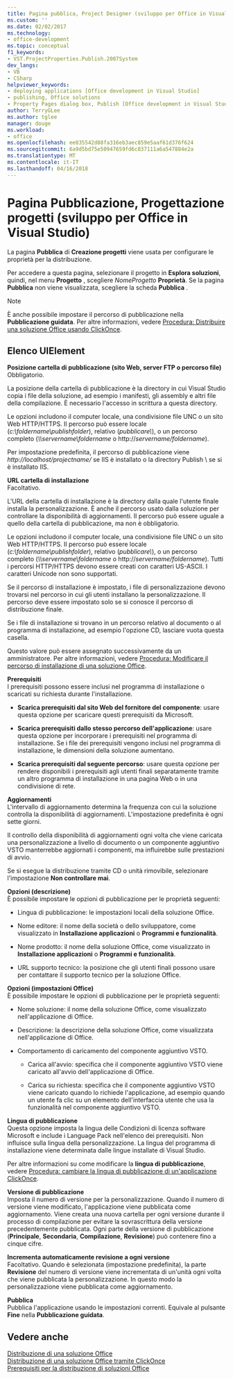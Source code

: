 ```yaml
---
title: Pagina pubblica, Project Designer (sviluppo per Office in Visual Studio) | Documenti Microsoft
ms.custom: ''
ms.date: 02/02/2017
ms.technology:
- office-development
ms.topic: conceptual
f1_keywords:
- VST.ProjectProperties.Publish.2007System
dev_langs:
- VB
- CSharp
helpviewer_keywords:
- deploying applications [Office development in Visual Studio]
- publishing, Office solutions
- Property Pages dialog box, Publish [Office development in Visual Studio]
author: TerryGLee
ms.author: tglee
manager: douge
ms.workload:
- office
ms.openlocfilehash: ee835542d88fa316eb3aec859e5aaf61d376f624
ms.sourcegitcommit: 6a9d5bd75e50947659fd6c837111a6a547884e2a
ms.translationtype: MT
ms.contentlocale: it-IT
ms.lasthandoff: 04/16/2018
---
```

# <a name="publish-page-project-designer-office-development-in-visual-studio"></a>Pagina Pubblicazione, Progettazione progetti (sviluppo per Office in Visual Studio)
  La pagina **Pubblica** di **Creazione progetti** viene usata per configurare le proprietà per la distribuzione.  
  
 Per accedere a questa pagina, selezionare il progetto in **Esplora soluzioni**, quindi, nel menu **Progetto** , scegliere *NomeProgetto* **Proprietà**. Se la pagina **Pubblica** non viene visualizzata, scegliere la scheda **Pubblica** .  
  
> [!NOTE]  
>  È anche possibile impostare il percorso di pubblicazione nella **Pubblicazione guidata**. Per altre informazioni, vedere [Procedura: Distribuire una soluzione Office usando ClickOnce](http://msdn.microsoft.com/en-us/2b6c247e-bc04-4ce4-bb64-c4e79bb3d5b8).  
  
## <a name="uielement-list"></a>Elenco UIElement  
 **Posizione cartella di pubblicazione (sito Web, server FTP o percorso file)**  
 Obbligatorio.  
  
 La posizione della cartella di pubblicazione è la directory in cui Visual Studio copia i file della soluzione, ad esempio i manifesti, gli assembly e altri file della compilazione. È necessario l'accesso in scrittura a questa directory.  
  
 Le opzioni includono il computer locale, una condivisione file UNC o un sito Web HTTP/HTTPS. Il percorso può essere locale (*c:\foldername\publishfolder*), relativo (*pubblicare\\*), o un percorso completo (*\\\servername\foldername* o http://*servername/foldername*).  
  
 Per impostazione predefinita, il percorso di pubblicazione viene *http://localhost/projectname/* se IIS è installato o la directory Publish \ se si è installato IIS.  
  
 **URL cartella di installazione**  
 Facoltativo.  
  
 L'URL della cartella di installazione è la directory dalla quale l'utente finale installa la personalizzazione. È anche il percorso usato dalla soluzione per controllare la disponibilità di aggiornamenti. Il percorso può essere uguale a quello della cartella di pubblicazione, ma non è obbligatorio.  
  
 Le opzioni includono il computer locale, una condivisione file UNC o un sito Web HTTP/HTTPS. Il percorso può essere locale (*c:\foldername\publishfolder*), relativo (*pubblicare\\*), o un percorso completo (*\\\servername\foldername* o http://*servername/foldername*). Tutti i percorsi HTTP/HTTPS devono essere creati con caratteri US-ASCII. I caratteri Unicode non sono supportati.  
  
 Se il percorso di installazione è impostato, i file di personalizzazione devono trovarsi nel percorso in cui gli utenti installano la personalizzazione. Il percorso deve essere impostato solo se si conosce il percorso di distribuzione finale.  
  
 Se i file di installazione si trovano in un percorso relativo al documento o al programma di installazione, ad esempio l'opzione CD, lasciare vuota questa casella.  
  
 Questo valore può essere assegnato successivamente da un amministratore. Per altre informazioni, vedere [Procedura: Modificare il percorso di installazione di una soluzione Office](http://msdn.microsoft.com/en-us/d0eaa07b-2d72-4902-899f-2f9fb165b8fd).  
  
 **Prerequisiti**  
 I prerequisiti possono essere inclusi nel programma di installazione o scaricati su richiesta durante l'installazione.  
  
-   **Scarica prerequisiti dal sito Web del fornitore del componente**: usare questa opzione per scaricare questi prerequisiti da Microsoft.  
  
-   **Scarica prerequisiti dallo stesso percorso dell'applicazione**: usare questa opzione per incorporare i prerequisiti nel programma di installazione. Se i file dei prerequisiti vengono inclusi nel programma di installazione, le dimensioni della soluzione aumentano.  
  
-   **Scarica prerequisiti dal seguente percorso**: usare questa opzione per rendere disponibili i prerequisiti agli utenti finali separatamente tramite un altro programma di installazione in una pagina Web o in una condivisione di rete.  
  
 **Aggiornamenti**  
 L'intervallo di aggiornamento determina la frequenza con cui la soluzione controlla la disponibilità di aggiornamenti. L'impostazione predefinita è ogni sette giorni.  
  
 Il controllo della disponibilità di aggiornamenti ogni volta che viene caricata una personalizzazione a livello di documento o un componente aggiuntivo VSTO manterrebbe aggiornati i componenti, ma influirebbe sulle prestazioni di avvio.  
  
 Se si esegue la distribuzione tramite CD o unità rimovibile, selezionare l'impostazione **Non controllare mai**.  
  
 **Opzioni (descrizione)**  
 È possibile impostare le opzioni di pubblicazione per le proprietà seguenti:  
  
-   Lingua di pubblicazione: le impostazioni locali della soluzione Office.  
  
-   Nome editore: il nome della società o dello sviluppatore, come visualizzato in **Installazione applicazioni** o **Programmi e funzionalità**.  
  
-   Nome prodotto: il nome della soluzione Office, come visualizzato in **Installazione applicazioni** o **Programmi e funzionalità**.  
  
-   URL supporto tecnico: la posizione che gli utenti finali possono usare per contattare il supporto tecnico per la soluzione Office.  
  
 **Opzioni (impostazioni Office)**  
 È possibile impostare le opzioni di pubblicazione per le proprietà seguenti:  
  
-   Nome soluzione: il nome della soluzione Office, come visualizzato nell'applicazione di Office.  
  
-   Descrizione: la descrizione della soluzione Office, come visualizzata nell'applicazione di Office.  
  
-   Comportamento di caricamento del componente aggiuntivo VSTO.  
  
    -   Carica all'avvio: specifica che il componente aggiuntivo VSTO viene caricato all'avvio dell'applicazione di Office.  
  
    -   Carica su richiesta: specifica che il componente aggiuntivo VSTO viene caricato quando lo richiede l'applicazione, ad esempio quando un utente fa clic su un elemento dell'interfaccia utente che usa la funzionalità nel componente aggiuntivo VSTO.  
  
 **Lingua di pubblicazione**  
 Questa opzione imposta la lingua delle Condizioni di licenza software Microsoft e include i Language Pack nell'elenco dei prerequisiti. Non influisce sulla lingua della personalizzazione. La lingua del programma di installazione viene determinata dalle lingue installate di Visual Studio.  
  
 Per altre informazioni su come modificare la **lingua di pubblicazione**, vedere [Procedura: cambiare la lingua di pubblicazione di un'applicazione ClickOnce](/visualstudio/deployment/how-to-change-the-publish-language-for-a-clickonce-application).  
  
 **Versione di pubblicazione**  
 Imposta il numero di versione per la personalizzazione. Quando il numero di versione viene modificato, l'applicazione viene pubblicata come aggiornamento. Viene creata una nuova cartella per ogni versione durante il processo di compilazione per evitare la sovrascrittura della versione precedentemente pubblicata. Ogni parte della versione di pubblicazione (**Principale**, **Secondaria**, **Compilazione**, **Revisione**) può contenere fino a cinque cifre.  
  
 **Incrementa automaticamente revisione a ogni versione**  
 Facoltativo. Quando è selezionata (impostazione predefinita), la parte **Revisione** del numero di versione viene incrementata di un'unità ogni volta che viene pubblicata la personalizzazione. In questo modo la personalizzazione viene pubblicata come aggiornamento.  
  
 **Pubblica**  
 Pubblica l'applicazione usando le impostazioni correnti. Equivale al pulsante **Fine** nella **Pubblicazione guidata**.  
  
## <a name="see-also"></a>Vedere anche  
 [Distribuzione di una soluzione Office](../vsto/deploying-an-office-solution.md)   
 [Distribuzione di una soluzione Office tramite ClickOnce](../vsto/deploying-an-office-solution-by-using-clickonce.md)   
 [Prerequisiti per la distribuzione di soluzioni Office](http://msdn.microsoft.com/en-us/9f672809-43a3-40a1-9057-397ce3b5126e)  
  
  